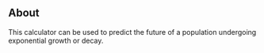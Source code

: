 ## About 
This calculator can be used to predict the future of a population undergoing exponential growth or decay. 
